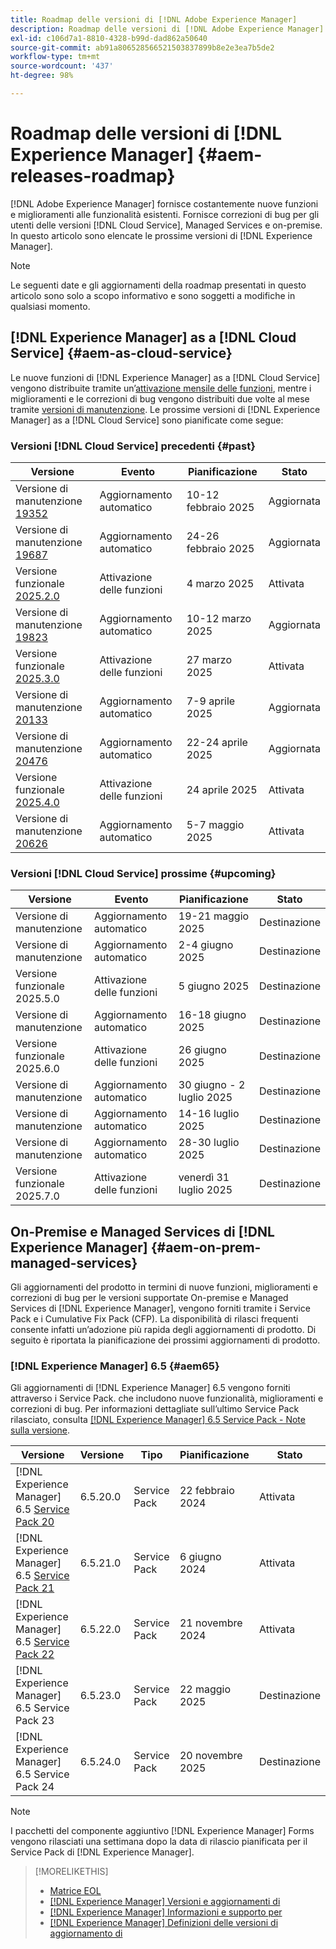```yaml
---
title: Roadmap delle versioni di [!DNL Adobe Experience Manager]
description: Roadmap delle versioni di [!DNL Adobe Experience Manager]
exl-id: c106d7a1-8810-4328-b99d-dad862a50640
source-git-commit: ab91a806528566521503837899b8e2e3ea7b5de2
workflow-type: tm+mt
source-wordcount: '437'
ht-degree: 98%

---
```



# Roadmap delle versioni di [!DNL Experience Manager] {#aem-releases-roadmap}

[!DNL Adobe Experience Manager] fornisce costantemente nuove funzioni e miglioramenti alle funzionalità esistenti. Fornisce correzioni di bug per gli utenti delle versioni [!DNL Cloud Service], Managed Services e on-premise. In questo articolo sono elencate le prossime versioni di [!DNL Experience Manager].

>[!NOTE]
>
>Le seguenti date e gli aggiornamenti della roadmap presentati in questo articolo sono solo a scopo informativo e sono soggetti a modifiche in qualsiasi momento.

## [!DNL Experience Manager] as a [!DNL Cloud Service] {#aem-as-cloud-service}

Le nuove funzioni di [!DNL Experience Manager] as a [!DNL Cloud Service] vengono distribuite tramite un’[attivazione mensile delle funzioni](https://experienceleague.adobe.com/it/docs/experience-manager-cloud-service/content/release-notes/release-notes/release-notes-current), mentre i miglioramenti e le correzioni di bug vengono distribuiti due volte al mese tramite [versioni di manutenzione](https://experienceleague.adobe.com/it/docs/experience-manager-cloud-service/content/release-notes/maintenance/latest).
Le prossime versioni di [!DNL Experience Manager] as a [!DNL Cloud Service] sono pianificate come segue:

### Versioni [!DNL Cloud Service] precedenti {#past}

| Versione | Evento | Pianificazione | Stato |
|---|---|---|---|
| Versione di manutenzione [19352](https://experienceleague.adobe.com/it/docs/experience-manager-cloud-service/content/release-notes/maintenance/2025/2025-2-0#19352) | Aggiornamento automatico | 10-12 febbraio 2025 | Aggiornata |
| Versione di manutenzione [19687](https://experienceleague.adobe.com/it/docs/experience-manager-cloud-service/content/release-notes/maintenance/2025/2025-2-0#19687) | Aggiornamento automatico | 24-26 febbraio 2025 | Aggiornata |
| Versione funzionale [2025.2.0](https://experienceleague.adobe.com/it/docs/experience-manager-cloud-service/content/release-notes/release-notes/2025/release-notes-2025-2-0) | Attivazione delle funzioni | 4 marzo 2025 | Attivata |
| Versione di manutenzione [19823](https://experienceleague.adobe.com/it/docs/experience-manager-cloud-service/content/release-notes/maintenance/2025/2025-3-0#19823) | Aggiornamento automatico | 10-12 marzo 2025 | Aggiornata |
| Versione funzionale [2025.3.0](https://experienceleague.adobe.com/it/docs/experience-manager-cloud-service/content/release-notes/release-notes/2025/release-notes-2025-3-0) | Attivazione delle funzioni | 27 marzo 2025 | Attivata |
| Versione di manutenzione [20133](https://experienceleague.adobe.com/it/docs/experience-manager-cloud-service/content/release-notes/maintenance/2025/2025-4-0#20133) | Aggiornamento automatico | 7-9 aprile 2025 | Aggiornata |
| Versione di manutenzione [20476](https://experienceleague.adobe.com/it/docs/experience-manager-cloud-service/content/release-notes/maintenance/2025/2025-4-0#20476) | Aggiornamento automatico | 22-24 aprile 2025 | Aggiornata |
| Versione funzionale [2025.4.0](https://experienceleague.adobe.com/it/docs/experience-manager-cloud-service/content/release-notes/release-notes/release-notes-current) | Attivazione delle funzioni | 24 aprile 2025 | Attivata |
| Versione di manutenzione [20626](https://experienceleague.adobe.com/it/docs/experience-manager-cloud-service/content/release-notes/maintenance/latest) | Aggiornamento automatico | 5-7 maggio 2025 | Attivata |

### Versioni [!DNL Cloud Service] prossime {#upcoming}

| Versione | Evento | Pianificazione | Stato |
|---|---|---|---|
| Versione di manutenzione | Aggiornamento automatico | 19-21 maggio 2025 | Destinazione |
| Versione di manutenzione | Aggiornamento automatico | 2-4 giugno 2025 | Destinazione |
| Versione funzionale 2025.5.0 | Attivazione delle funzioni | 5 giugno 2025 | Destinazione |
| Versione di manutenzione | Aggiornamento automatico | 16-18 giugno 2025 | Destinazione |
| Versione funzionale 2025.6.0 | Attivazione delle funzioni | 26 giugno 2025 | Destinazione |
| Versione di manutenzione | Aggiornamento automatico | 30 giugno - 2 luglio 2025 | Destinazione |
| Versione di manutenzione | Aggiornamento automatico | 14-16 luglio 2025 | Destinazione |
| Versione di manutenzione | Aggiornamento automatico | 28-30 luglio 2025 | Destinazione |
| Versione funzionale 2025.7.0 | Attivazione delle funzioni | venerdì 31 luglio 2025 | Destinazione |

## On-Premise e Managed Services di [!DNL Experience Manager] {#aem-on-prem-managed-services}

Gli aggiornamenti del prodotto in termini di nuove funzioni, miglioramenti e correzioni di bug per le versioni supportate On-premise e Managed Services di [!DNL Experience Manager], vengono forniti tramite i Service Pack e i Cumulative Fix Pack (CFP). La disponibilità di rilasci frequenti consente infatti un’adozione più rapida degli aggiornamenti di prodotto. Di seguito è riportata la pianificazione dei prossimi aggiornamenti di prodotto.

### [!DNL Experience Manager] 6.5 {#aem65}

Gli aggiornamenti di [!DNL Experience Manager] 6.5 vengono forniti attraverso i Service Pack. che includono nuove funzionalità, miglioramenti e correzioni di bug. Per informazioni dettagliate sull’ultimo Service Pack rilasciato, consulta [[!DNL Experience Manager] 6.5 Service Pack - Note sulla versione](https://experienceleague.adobe.com/it/docs/experience-manager-65/content/release-notes/release-notes).

| Versione | Versione | Tipo | Pianificazione | Stato |
|---|---|---|---|---|
| [!DNL Experience Manager] 6.5 [Service Pack 20](https://experienceleague.adobe.com/it/docs/experience-manager-65/content/release-notes/service-pack/6-5-20) | 6.5.20.0 | Service Pack | 22 febbraio 2024 | Attivata |
| [!DNL Experience Manager] 6.5 [Service Pack 21](https://experienceleague.adobe.com/it/docs/experience-manager-65/content/release-notes/service-pack/6-5-21) | 6.5.21.0 | Service Pack | 6 giugno 2024 | Attivata |
| [!DNL Experience Manager] 6.5 [Service Pack 22](https://experienceleague.adobe.com/it/docs/experience-manager-65/content/release-notes/release-notes) | 6.5.22.0 | Service Pack | 21 novembre 2024 | Attivata |
| [!DNL Experience Manager] 6.5 Service Pack 23 | 6.5.23.0 | Service Pack | 22 maggio 2025 | Destinazione |
| [!DNL Experience Manager] 6.5 Service Pack 24 | 6.5.24.0 | Service Pack | 20 novembre 2025 | Destinazione |

>[!NOTE]
>
>I pacchetti del componente aggiuntivo [!DNL Experience Manager] Forms vengono rilasciati una settimana dopo la data di rilascio pianificata per il Service Pack di [!DNL Experience Manager].

>[!MORELIKETHIS]
>
>* [Matrice EOL](https://helpx.adobe.com/it/support/programs/eol-matrix.html)
>* [[!DNL Experience Manager] Versioni e aggiornamenti di](https://experienceleague.adobe.com/it/docs/experience-manager-release-information/aem-release-updates/aem-releases-updates)
>* [[!DNL Experience Manager] Informazioni e supporto per](https://experienceleague.adobe.com/it/docs/experience-manager-cloud-service)
>* [[!DNL Experience Manager] Definizioni delle versioni di aggiornamento di](/help/using/update-release-vehicle-definitions.md)
